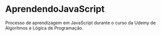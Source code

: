 # AprendendoJavaScript
Processo de aprendizagem  em JavaScript durante o curso da Udemy de Algoritmos e Lógica de Programação.
